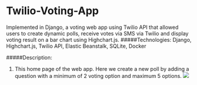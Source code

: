Twilio-Voting-App
========
Implemented in Django, a voting web app using Twilio API that allowed users to create dynamic polls, receive votes via SMS via Twilio and display voting result on a bar chart using Highchart.js.
#####Technologies: 
Django, Highchart.js, Twilio API, Elastic Beanstalk, SQLite, Docker

#####Description:
1. This home page of the web app. Here we create a new poll by adding a question with a minimum of 2 voting option and maximum 5 options. 
![](https://github.com/srv89/Twilio-Voting-App/blob/master/images/1.png)

